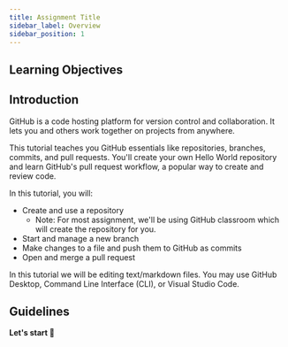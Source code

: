 ```yaml
---
title: Assignment Title
sidebar_label: Overview
sidebar_position: 1
---
```


## Learning Objectives

## Introduction

GitHub is a code hosting platform for version control and collaboration. It lets you and others work together on projects from anywhere.

This tutorial teaches you GitHub essentials like repositories, branches, commits, and pull requests. You'll create your own Hello World repository and learn GitHub's pull request workflow, a popular way to create and review code.

In this tutorial, you will:
* Create and use a repository
  * Note: For most assignment, we'll be using GitHub classroom which will create the repository for you.
* Start and manage a new branch
* Make changes to a file and push them to GitHub as commits
* Open and merge a pull request

In this tutorial we will be editing text/markdown files. You may use GitHub Desktop, Command Line Interface (CLI), or Visual Studio Code.

## Guidelines



**Let's start 🏁**
